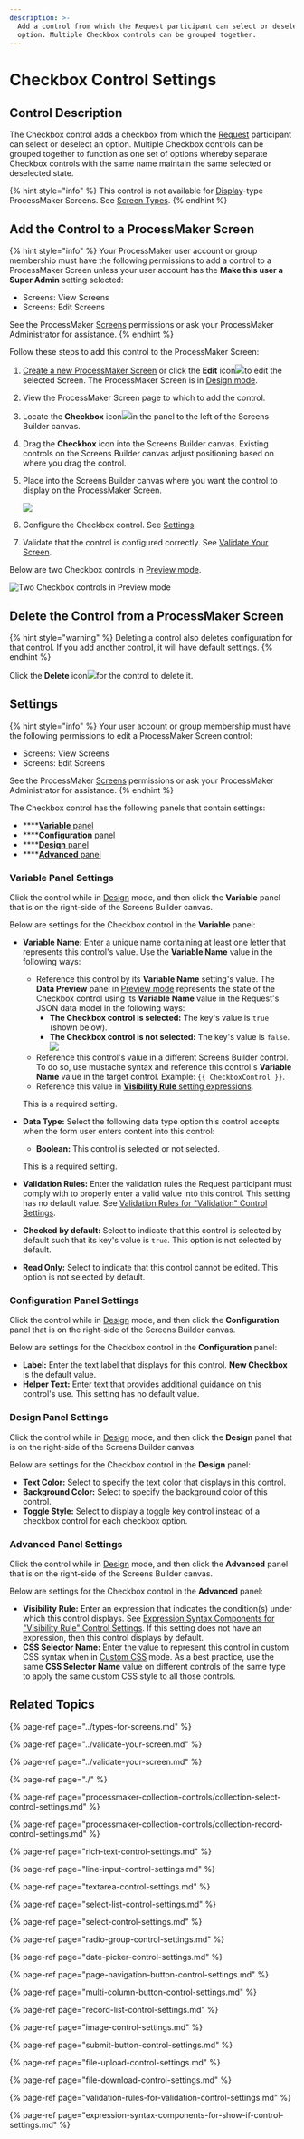 ```yaml
---
description: >-
  Add a control from which the Request participant can select or deselect an
  option. Multiple Checkbox controls can be grouped together.
---
```


# Checkbox Control Settings

## Control Description

The Checkbox control adds a checkbox from which the [Request](../../../../using-processmaker/requests/what-is-a-request.md) participant can select or deselect an option. Multiple Checkbox controls can be grouped together to function as one set of options whereby separate Checkbox controls with the same name maintain the same selected or deselected state.

{% hint style="info" %}
This control is not available for [Display](../types-for-screens.md#display)-type ProcessMaker Screens. See [Screen Types](../types-for-screens.md).
{% endhint %}

## Add the Control to a ProcessMaker Screen

{% hint style="info" %}
Your ProcessMaker user account or group membership must have the following permissions to add a control to a ProcessMaker Screen unless your user account has the **Make this user a Super Admin** setting selected:

* Screens: View Screens
* Screens: Edit Screens

See the ProcessMaker [Screens](../../../../processmaker-administration/permission-descriptions-for-users-and-groups.md#screens) permissions or ask your ProcessMaker Administrator for assistance.
{% endhint %}

Follow these steps to add this control to the ProcessMaker Screen:

1. [Create a new ProcessMaker Screen](../../manage-forms/create-a-new-form.md) or click the **Edit** icon![](../../../../.gitbook/assets/edit-icon.png)to edit the selected Screen. The ProcessMaker Screen is in [Design mode](../screens-builder-modes.md#editor-mode).
2. View the ProcessMaker Screen page to which to add the control.
3. Locate the **Checkbox** icon![](../../../../.gitbook/assets/checkbox-control-screens-builder-processes.png)in the panel to the left of the Screens Builder canvas.
4. Drag the **Checkbox** icon into the Screens Builder canvas. Existing controls on the Screens Builder canvas adjust positioning based on where you drag the control.
5. Place into the Screens Builder canvas where you want the control to display on the ProcessMaker Screen.  

   ![](../../../../.gitbook/assets/checkbox-control-placed-screens-builder-processes.png)

6. Configure the Checkbox control. See [Settings](checkbox-control-settings.md#inspector-settings).
7. Validate that the control is configured correctly. See [Validate Your Screen](../validate-your-screen.md#validate-a-processmaker-screen).

Below are two Checkbox controls in [Preview mode](../screens-builder-modes.md#preview-mode).

![Two Checkbox controls in Preview mode](../../../../.gitbook/assets/checkbox-control-preview-screens-builder-processes.png)

## Delete the Control from a ProcessMaker Screen

{% hint style="warning" %}
Deleting a control also deletes configuration for that control. If you add another control, it will have default settings.
{% endhint %}

Click the **Delete** icon![](../../../../.gitbook/assets/delete-screen-control-screens-builder-processes.png)for the control to delete it.

## Settings <a id="inspector-settings"></a>

{% hint style="info" %}
Your user account or group membership must have the following permissions to edit a ProcessMaker Screen control:

* Screens: View Screens
* Screens: Edit Screens

See the ProcessMaker [Screens](../../../../processmaker-administration/permission-descriptions-for-users-and-groups.md#screens) permissions or ask your ProcessMaker Administrator for assistance.
{% endhint %}

The Checkbox control has the following panels that contain settings:

* \*\*\*\*[**Variable** panel](checkbox-control-settings.md#variable-panel-settings)
* \*\*\*\*[**Configuration** panel](checkbox-control-settings.md#configuration-panel-settings)
* \*\*\*\*[**Design** panel](checkbox-control-settings.md#design-panel-settings)
* \*\*\*\*[**Advanced** panel](checkbox-control-settings.md#advanced-panel-settings)

### Variable Panel Settings

Click the control while in [Design](../screens-builder-modes.md#design-mode) mode, and then click the **Variable** panel that is on the right-side of the Screens Builder canvas.

Below are settings for the Checkbox control in the **Variable** panel:

* **Variable Name:** Enter a unique name containing at least one letter that represents this control's value. Use the **Variable Name** value in the following ways:

  * Reference this control by its **Variable Name** setting's value. The **Data Preview** panel in [Preview mode](../screens-builder-modes.md#preview-mode) represents the state of the Checkbox control using its **Variable Name** value in the Request's JSON data model in the following ways:
    * **The Checkbox control is selected:** The key's value is `true` \(shown below\).
    * **The Checkbox control is not selected:** The key's value is `false`. ![](../../../../.gitbook/assets/checkbox-preview-screens-builder-processes.png) 
  * Reference this control's value in a different Screens Builder control. To do so, use mustache syntax and reference this control's **Variable Name** value in the target control. Example: `{{ CheckboxControl }}`.
  * Reference this value in [**Visibility Rule** setting expressions](expression-syntax-components-for-show-if-control-settings.md).

  This is a required setting.

* **Data Type:** Select the following data type option this control accepts when the form user enters content into this control:

  * **Boolean:** This control is selected or not selected.

  This is a required setting.

* **Validation Rules:** Enter the validation rules the Request participant must comply with to properly enter a valid value into this control. This setting has no default value. See [Validation Rules for "Validation" Control Settings](validation-rules-for-validation-control-settings.md).
* **Checked by default:** Select to indicate that this control is selected by default such that its key's value is `true`. This option is not selected by default.
* **Read Only:** Select to indicate that this control cannot be edited. This option is not selected by default.

### Configuration Panel Settings

Click the control while in [Design](../screens-builder-modes.md#design-mode) mode, and then click the **Configuration** panel that is on the right-side of the Screens Builder canvas.

Below are settings for the Checkbox control in the **Configuration** panel:

* **Label:** Enter the text label that displays for this control. **New Checkbox** is the default value.
* **Helper Text:** Enter text that provides additional guidance on this control's use. This setting has no default value.

### Design Panel Settings

Click the control while in [Design](../screens-builder-modes.md#design-mode) mode, and then click the **Design** panel that is on the right-side of the Screens Builder canvas.

Below are settings for the Checkbox control in the **Design** panel:

* **Text Color:** Select to specify the text color that displays in this control.
* **Background Color:** Select to specify the background color of this control.
* **Toggle Style:** Select to display a toggle key control instead of a checkbox control for each checkbox option.

### Advanced Panel Settings

Click the control while in [Design](../screens-builder-modes.md#design-mode) mode, and then click the **Advanced** panel that is on the right-side of the Screens Builder canvas.

Below are settings for the Checkbox control in the **Advanced** panel:

* **Visibility Rule:** Enter an expression that indicates the condition\(s\) under which this control displays. See [Expression Syntax Components for "Visibility Rule" Control Settings](expression-syntax-components-for-show-if-control-settings.md#expression-syntax-components-for-show-if-control-settings). If this setting does not have an expression, then this control displays by default.
* **CSS Selector Name:** Enter the value to represent this control in custom CSS syntax when in [Custom CSS](../add-custom-css-to-a-screen.md#add-custom-css-to-a-processmaker-screen) mode. As a best practice, use the same **CSS Selector Name** value on different controls of the same type to apply the same custom CSS style to all those controls.

## Related Topics <a id="related-topics"></a>

{% page-ref page="../types-for-screens.md" %}

{% page-ref page="../validate-your-screen.md" %}

{% page-ref page="../validate-your-screen.md" %}

{% page-ref page="./" %}

{% page-ref page="processmaker-collection-controls/collection-select-control-settings.md" %}

{% page-ref page="processmaker-collection-controls/collection-record-control-settings.md" %}

{% page-ref page="rich-text-control-settings.md" %}

{% page-ref page="line-input-control-settings.md" %}

{% page-ref page="textarea-control-settings.md" %}

{% page-ref page="select-list-control-settings.md" %}

{% page-ref page="select-control-settings.md" %}

{% page-ref page="radio-group-control-settings.md" %}

{% page-ref page="date-picker-control-settings.md" %}

{% page-ref page="page-navigation-button-control-settings.md" %}

{% page-ref page="multi-column-button-control-settings.md" %}

{% page-ref page="record-list-control-settings.md" %}

{% page-ref page="image-control-settings.md" %}

{% page-ref page="submit-button-control-settings.md" %}

{% page-ref page="file-upload-control-settings.md" %}

{% page-ref page="file-download-control-settings.md" %}

{% page-ref page="validation-rules-for-validation-control-settings.md" %}

{% page-ref page="expression-syntax-components-for-show-if-control-settings.md" %}

